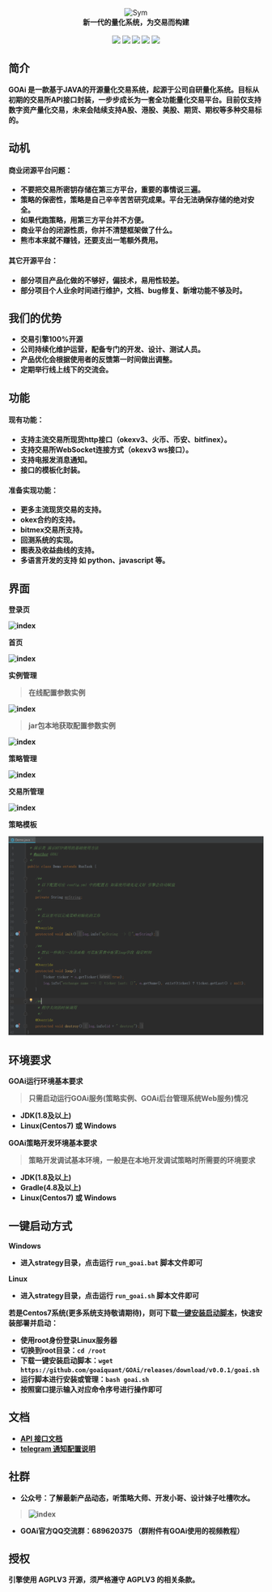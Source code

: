 <p align = "center">
<img alt="Sym" src="https://images.gitee.com/uploads/images/2019/0301/103718_0b0df56e_1088279.png">
<br><b>
新一代的量化系统，为交易而构建
<br><br>
<a title="Build Status" target="_blank"><img src="https://img.shields.io/badge/build-passing-brightgreen.svg"></a>
<a title="Code Size" target="_blank"><img src="https://img.shields.io/badge/code%20size-7M-important.svg"></a>
<a title="AGPLv3" target="_blank"><img src="https://img.shields.io/badge/license-AGPLv3-green.svg"></a>
<a title="Releases" target="_blank"><img src="https://img.shields.io/badge/release-V0.1-yellow.svg"></a>
<a title="Downloads" target="_blank"><img src="https://img.shields.io/badge/downloads-199total-blue.svg"></a>
</p>

## 简介
GOAi 是一款基于JAVA的开源量化交易系统，起源于公司自研量化系统。目标从初期的交易所API接口封装，一步步成长为一套全功能量化交易平台。目前仅支持数字资产量化交易，未来会陆续支持A股、港股、美股、期货、期权等多种交易标的。
## 动机
#### 商业闭源平台问题：
* 不要把交易所密钥存储在第三方平台，重要的事情说三遍。
* 策略的保密性，策略是自己辛辛苦苦研究成果。平台无法确保存储的绝对安全。
* 如果代跑策略，用第三方平台并不方便。
* 商业平台的闭源性质，你并不清楚框架做了什么。
* 熊市本来就不赚钱，还要支出一笔额外费用。
#### 其它开源平台：
* 部分项目产品化做的不够好，偏技术，易用性较差。
* 部分项目个人业余时间进行维护，文档、bug修复、新增功能不够及时。
## 我们的优势
* 交易引擎100%开源
* 公司持续化维护运营，配备专门的开发、设计、测试人员。
* 产品优化会根据使用者的反馈第一时间做出调整。
* 定期举行线上线下的交流会。
## 功能
#### 现有功能：
* 支持主流交易所现货http接口（okexv3、火币、币安、bitfinex）。
* 支持交易所WebSocket连接方式（okexv3 ws接口）。
* 支持电报发消息通知。
* 接口的模板化封装。
#### 准备实现功能：
* 更多主流现货交易的支持。
* okex合约的支持。
* bitmex交易所支持。
* 回测系统的实现。
* 图表及收益曲线的支持。
* 多语言开发的支持 如 python、javascript 等。
## 界面

**登录页**

![index](https://images.gitee.com/uploads/images/2019/0308/174439_8af709ba_2076727.png)

**首页**

![index](https://images.gitee.com/uploads/images/2019/0307/164231_1a8ea26c_2076727.png)

**实例管理**

> 在线配置参数实例

![index](https://images.gitee.com/uploads/images/2019/0307/180525_1ce47b16_2076727.png)

> jar包本地获取配置参数实例

![index](https://images.gitee.com/uploads/images/2019/0307/164232_753a4090_2076727.png)

**策略管理**

![index](https://images.gitee.com/uploads/images/2019/0307/164231_51d0a7f1_2076727.png)

**交易所管理**

![index](https://images.gitee.com/uploads/images/2019/0307/164232_bc8a0ca2_2076727.png)

**策略模板**

![index](https://raw.githubusercontent.com/zq33/TP/master/%E9%A1%B5%E9%9D%A2%E6%88%AA%E5%9B%BE/%E7%AD%96%E7%95%A5%E6%A8%A1%E6%9D%BF.png)


## 环境要求

**GOAi运行环境基本要求**
> 只需启动运行GOAi服务(策略实例、GOAi后台管理系统Web服务)情况
+ JDK(1.8及以上)
+ Linux(Centos7) 或 Windows

**GOAi策略开发环境基本要求**
> 策略开发调试基本环境，一般是在本地开发调试策略时所需要的环境要求
+ JDK(1.8及以上)
+ Gradle(4.8及以上)
+ Linux(Centos7) 或 Windows


## 一键启动方式

**Windows**

+ 进入strategy目录，点击运行 `run_goai.bat` 脚本文件即可

**Linux**

+ 进入strategy目录，点击运行 `run_goai.sh` 脚本文件即可

若是Centos7系统(更多系统支持敬请期待)，则可下载[一键安装启动脚本](https://github.com/goaiquant/GOAi/releases/tag/v0.0.1)，快速安装部署并启动：
+ 使用root身份登录Linux服务器
+ 切换到root目录：`cd /root`
+ 下载一键安装启动脚本：`wget https://github.com/goaiquant/GOAi/releases/download/v0.0.1/goai.sh`
+ 运行脚本进行安装或管理：`bash goai.sh`
+ 按照窗口提示输入对应命令序号进行操作即可

## 文档
* [API 接口文档](https://github.com/goaiquant/GOAi/wiki/GOAi-API-接口文档)
* [telegram 通知配置说明](https://github.com/goaiquant/GOAi/wiki/电报通知配置方法)

## 社群
* 公众号：了解最新产品动态，听策略大师、开发小哥、设计妹子吐槽吹水。
> ![index](https://images.gitee.com/uploads/images/2019/0307/164309_109bf364_2076727.png)
* GOAi官方QQ交流群：689620375  （群附件有GOAi使用的视频教程）

## 授权
引擎使用 AGPLV3 开源，须严格遵守 AGPLV3 的相关条款。
